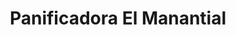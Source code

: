 ---
title: "Panificadora El Manantial"
url: /bogota-d-c/panificadora-el-manantial/
shop: panadería
---